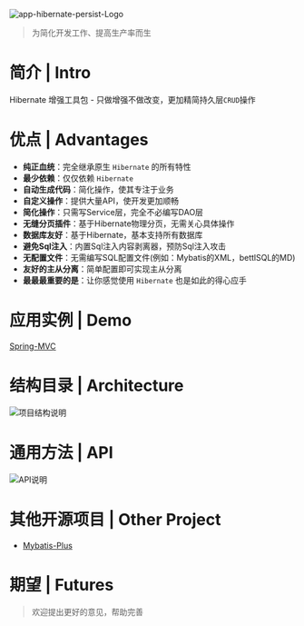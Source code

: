 ![app-hibernate-persist-Logo](http://git.oschina.net/uploads/images/2016/1121/010747_31fb5e63_620321.jpeg "logo")

> 为简化开发工作、提高生产率而生

# 简介 | Intro

Hibernate 增强工具包 - 只做增强不做改变，更加精简持久层`CRUD`操作


# 优点 | Advantages

- **纯正血统**：完全继承原生 `Hibernate` 的所有特性
- **最少依赖**：仅仅依赖 `Hibernate`
- **自动生成代码**：简化操作，使其专注于业务
- **自定义操作**：提供大量API，使开发更加顺畅
- **简化操作**：只需写Service层，完全不必编写DAO层
- **无缝分页插件**：基于Hibernate物理分页，无需关心具体操作
- **数据库友好**：基于Hibernate，基本支持所有数据库
- **避免Sql注入**：内置Sql注入内容剥离器，预防Sql注入攻击
- **无配置文件**：无需编写SQL配置文件(例如：Mybatis的XML，bettlSQL的MD)
- **友好的主从分离**：简单配置即可实现主从分离
- **最最最重要的是**：让你感觉使用 `Hibernate` 也是如此的得心应手	

# 应用实例 | Demo

[Spring-MVC](http://git.oschina.net/cancerGit/springmvc-hibernate-plus)

# 结构目录 | Architecture

![项目结构说明](http://git.oschina.net/uploads/images/2016/1126/164418_9ce74358_620321.png "项目结构说明")

# 通用方法 | API

![API说明](http://git.oschina.net/uploads/images/2016/1126/164243_7fc54d36_620321.png "API说明")

# 其他开源项目 | Other Project

- [Mybatis-Plus](http://git.oschina.net/baomidou/mybatis-plus)

# 期望 | Futures

> 欢迎提出更好的意见，帮助完善 
